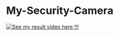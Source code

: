 # My-Security-Camera
[![See my result video here !!!](https://img.youtube.com/vi/Uao3cZuTqyw/0.jpg)](https://www.youtube.com/watch?v=Uao3cZuTqyw)
